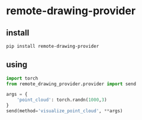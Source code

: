 # remote-drawing-provider

## install

```bash
pip install remote-drawing-provider
```

## using

```python
import torch
from remote_drawing_provider.provider import send

args = {
    'point_cloud': torch.randn(1000,3)
}
send(method='visualize_point_cloud', **args)
```
